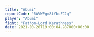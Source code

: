 ```yaml
---
title: "Abumi"
reportCode: "6AVWPgm8tYbcFC2q"
player: "Abumi"
fight: "Fathom-Lord Karathress"
date: 2021-10-20T19:00:04.987000+00:00
---
```


